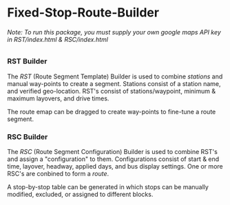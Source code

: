 # Fixed-Stop-Route-Builder
###### Note: To run this package, you must supply your own google maps API key in RST/index.html & RSC/index.html

### RST Builder
The _RST_ (Route Segment Template) Builder is used to combine _stations_ and manual way-points to create a segment.
Stations consist of a station name, and verified geo-location.
RST's consist of stations/waypoint, minimum & maximum layovers, and drive times.

The route emap can be dragged to create way-points to fine-tune a route segment. 

### RSC Builder
The _RSC_ (Route Segment Configuration) Builder is used to combine RST's and assign a "configuration" to them.
Configurations consist of start & end time, layover, headway, applied days, and bus display settings.
One or more RSC's are conbined to form a _route_.

A stop-by-stop table can be generated in which stops can be manually modified, excluded, or assigned to different blocks.
